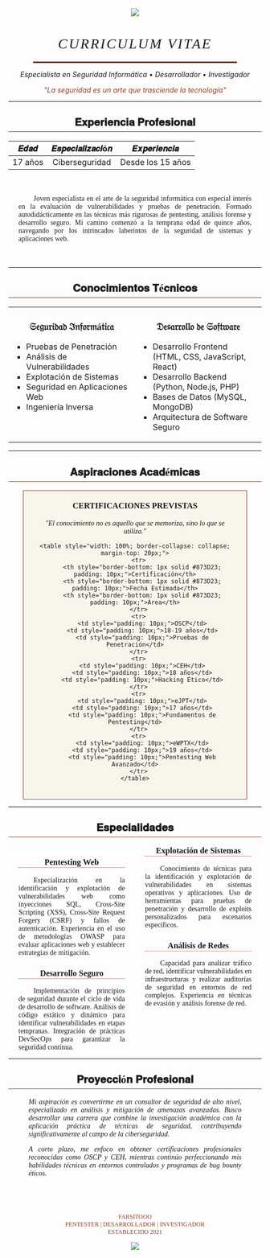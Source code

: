 <div align="center">
  <img src="https://img.shields.io/badge/%F0%9D%95%B7%F0%9D%96%86%F0%9D%96%97%F0%9D%96%98%F0%9D%96%8E%F0%9D%96%99%F0%9D%96%94%F0%9D%96%94%F0%9D%96%94-Est.%202021-873D23?style=for-the-badge&labelColor=F3EFE0&color=873D23" />
  
  <h1 style="font-family: 'Bodoni MT'; font-weight: 400; letter-spacing: 0.1em;">
    <em>CURRICULUM VITAE</em>
  </h1>
  
  <hr style="width: 80%; border: 0.5px solid #873D23;">
  
  <p><em>Especialista en Seguridad Informática • Desarrollador • Investigador</em></p>
  
  <p style="font-style: italic; font-size: 14px; color: #873D23;">
    "La seguridad es un arte que trasciende la tecnología"
  </p>
</div>

---

<div align="center">
  <h2 style="font-family: 'Baskerville'; border-bottom: 1px solid #873D23; padding-bottom: 5px;">
    𝐄𝐱𝐩𝐞𝐫𝐢𝐞𝐧𝐜𝐢𝐚 𝐏𝐫𝐨𝐟𝐞𝐬𝐢𝐨𝐧𝐚𝐥
  </h2>
</div>

| 𝑬𝒅𝒂𝒅 | 𝑬𝒔𝒑𝒆𝒄𝒊𝒂𝒍𝒊𝒛𝒂𝒄𝒊ó𝒏 | 𝑬𝒙𝒑𝒆𝒓𝒊𝒆𝒏𝒄𝒊𝒂 |
|:------:|:---------------:|:------------:|
| 17 años | Ciberseguridad | Desde los 15 años |

<div style="text-align: justify; padding: 20px;">
  <p style="text-indent: 30px; font-family: 'Garamond';">
    Joven especialista en el arte de la seguridad informática con especial interés en la evaluación de vulnerabilidades y pruebas de penetración. Formado autodidácticamente en las técnicas más rigurosas de pentesting, análisis forense y desarrollo seguro. Mi camino comenzó a la temprana edad de quince años, navegando por los intrincados laberintos de la seguridad de sistemas y aplicaciones web.
  </p>
</div>

---

<div align="center">
  <h2 style="font-family: 'Baskerville'; border-bottom: 1px solid #873D23; padding-bottom: 5px;">
    𝐂𝐨𝐧𝐨𝐜𝐢𝐦𝐢𝐞𝐧𝐭𝐨𝐬 𝐓é𝐜𝐧𝐢𝐜𝐨𝐬
  </h2>
</div>

<table>
  <tr>
    <td width="50%" valign="top">
      <h3 align="center" style="font-family: 'Georgia';">𝔖𝔢𝔤𝔲𝔯𝔦𝔡𝔞𝔡 ℑ𝔫𝔣𝔬𝔯𝔪á𝔱𝔦𝔠𝔞</h3>
      <ul style="list-style-type: square;">
        <li>Pruebas de Penetración</li>
        <li>Análisis de Vulnerabilidades</li>
        <li>Explotación de Sistemas</li>
        <li>Seguridad en Aplicaciones Web</li>
        <li>Ingeniería Inversa</li>
      </ul>
    </td>
    <td width="50%" valign="top">
      <h3 align="center" style="font-family: 'Georgia';">𝔇𝔢𝔰𝔞𝔯𝔯𝔬𝔩𝔩𝔬 𝔡𝔢 𝔖𝔬𝔣𝔱𝔴𝔞𝔯𝔢</h3>
      <ul style="list-style-type: square;">
        <li>Desarrollo Frontend (HTML, CSS, JavaScript, React)</li>
        <li>Desarrollo Backend (Python, Node.js, PHP)</li>
        <li>Bases de Datos (MySQL, MongoDB)</li>
        <li>Arquitectura de Software Seguro</li>
      </ul>
    </td>
  </tr>
</table>

---

<div align="center">
  <h2 style="font-family: 'Baskerville'; border-bottom: 1px solid #873D23; padding-bottom: 5px;">
    𝐀𝐬𝐩𝐢𝐫𝐚𝐜𝐢𝐨𝐧𝐞𝐬 𝐀𝐜𝐚𝐝é𝐦𝐢𝐜𝐚𝐬
  </h2>
</div>

<div style="display: flex; justify-content: center;">
  <div style="width: 80%; text-align: center; padding: 20px; border: 1px solid #873D23; background-color: #F9F5EB;">
    <h3 style="font-family: 'Times New Roman'; margin-top: 0;">CERTIFICACIONES PREVISTAS</h3>
    <p style="font-family: 'Book Antiqua'; font-style: italic;">
      "El conocimiento no es aquello que se memoriza, sino lo que se utiliza."
    </p>
    
    <table style="width: 100%; border-collapse: collapse; margin-top: 20px;">
      <tr>
        <th style="border-bottom: 1px solid #873D23; padding: 10px;">Certificación</th>
        <th style="border-bottom: 1px solid #873D23; padding: 10px;">Fecha Estimada</th>
        <th style="border-bottom: 1px solid #873D23; padding: 10px;">Área</th>
      </tr>
      <tr>
        <td style="padding: 10px;">OSCP</td>
        <td style="padding: 10px;">18-19 años</td>
        <td style="padding: 10px;">Pruebas de Penetración</td>
      </tr>
      <tr>
        <td style="padding: 10px;">CEH</td>
        <td style="padding: 10px;">18 años</td>
        <td style="padding: 10px;">Hacking Ético</td>
      </tr>
      <tr>
        <td style="padding: 10px;">eJPT</td>
        <td style="padding: 10px;">17 años</td>
        <td style="padding: 10px;">Fundamentos de Pentesting</td>
      </tr>
      <tr>
        <td style="padding: 10px;">eWPTX</td>
        <td style="padding: 10px;">19 años</td>
        <td style="padding: 10px;">Pentesting Web Avanzado</td>
      </tr>
    </table>
  </div>
</div>

---

<div align="center">
  <h2 style="font-family: 'Baskerville'; border-bottom: 1px solid #873D23; padding-bottom: 5px;">
    𝐄𝐬𝐩𝐞𝐜𝐢𝐚𝐥𝐢𝐝𝐚𝐝𝐞𝐬
  </h2>
</div>

<div style="column-count: 2; column-gap: 40px; text-align: justify; padding: 0 20px;">
  <div style="break-inside: avoid; margin-bottom: 20px;">
    <h3 style="font-family: 'Garamond'; text-align: center; border-bottom: 1px dotted #873D23;">Pentesting Web</h3>
    <p style="text-indent: 30px; font-family: 'Palatino Linotype';">
      Especialización en la identificación y explotación de vulnerabilidades web como inyecciones SQL, Cross-Site Scripting (XSS), Cross-Site Request Forgery (CSRF) y fallos de autenticación. Experiencia en el uso de metodologías OWASP para evaluar aplicaciones web y establecer estrategias de mitigación.
    </p>
  </div>
  
  <div style="break-inside: avoid; margin-bottom: 20px;">
    <h3 style="font-family: 'Garamond'; text-align: center; border-bottom: 1px dotted #873D23;">Desarrollo Seguro</h3>
    <p style="text-indent: 30px; font-family: 'Palatino Linotype';">
      Implementación de principios de seguridad durante el ciclo de vida de desarrollo de software. Análisis de código estático y dinámico para identificar vulnerabilidades en etapas tempranas. Integración de prácticas DevSecOps para garantizar la seguridad continua.
    </p>
  </div>
  
  <div style="break-inside: avoid; margin-bottom: 20px;">
    <h3 style="font-family: 'Garamond'; text-align: center; border-bottom: 1px dotted #873D23;">Explotación de Sistemas</h3>
    <p style="text-indent: 30px; font-family: 'Palatino Linotype';">
      Conocimiento de técnicas para la identificación y explotación de vulnerabilidades en sistemas operativos y aplicaciones. Uso de herramientas para pruebas de penetración y desarrollo de exploits personalizados para escenarios específicos.
    </p>
  </div>
  
  <div style="break-inside: avoid; margin-bottom: 20px;">
    <h3 style="font-family: 'Garamond'; text-align: center; border-bottom: 1px dotted #873D23;">Análisis de Redes</h3>
    <p style="text-indent: 30px; font-family: 'Palatino Linotype';">
      Capacidad para analizar tráfico de red, identificar vulnerabilidades en infraestructuras y realizar auditorías de seguridad en entornos de red complejos. Experiencia en técnicas de evasión y análisis forense de red.
    </p>
  </div>
</div>

---

<div align="center">
  <h2 style="font-family: 'Baskerville'; border-bottom: 1px solid #873D23; padding-bottom: 5px;">
    𝐏𝐫𝐨𝐲𝐞𝐜𝐜𝐢ó𝐧 𝐏𝐫𝐨𝐟𝐞𝐬𝐢𝐨𝐧𝐚𝐥
  </h2>
  
  <div style="text-align: justify; font-family: 'Bookman Old Style'; padding: 0 40px; font-style: italic;">
    <p>
      Mi aspiración es convertirme en un consultor de seguridad de alto nivel, especializado en análisis y mitigación de amenazas avanzadas. Busco desarrollar una carrera que combine la investigación académica con la aplicación práctica de técnicas de seguridad, contribuyendo significativamente al campo de la ciberseguridad.
    </p>
    <p>
      A corto plazo, me enfoco en obtener certificaciones profesionales reconocidas como OSCP y CEH, mientras continúo perfeccionando mis habilidades técnicas en entornos controlados y programas de bug bounty éticos.
    </p>
  </div>
</div>

<br>

<div align="center" style="margin-top: 40px; font-family: 'Copperplate Gothic';">
  <p style="font-size: 12px; color: #873D23;">
    FARSITOOO<br>
    PENTESTER | DESARROLLADOR | INVESTIGADOR<br>
    ESTABLECIDO 2021
  </p>
  
  <img src="https://img.shields.io/badge/Portfolio-Privado-873D23?style=flat-square&labelColor=F3EFE0" />
</div>
